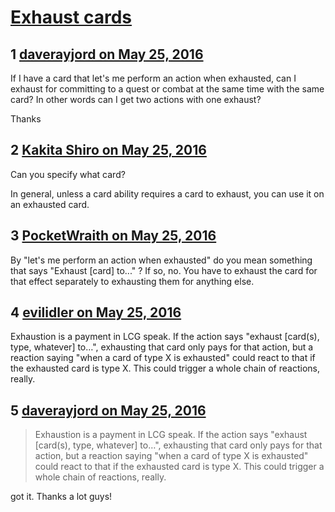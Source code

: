 # [Exhaust cards](https://community.fantasyflightgames.com/topic/220912-exhaust-cards/)

## 1 [daverayjord on May 25, 2016](https://community.fantasyflightgames.com/topic/220912-exhaust-cards/?do=findComment&comment=2234644)

If I have a card that let's me perform an action when exhausted, can I exhaust for committing to a quest or combat at the same time with the same card? In other words can I get two actions with one exhaust?

Thanks

## 2 [Kakita Shiro on May 25, 2016](https://community.fantasyflightgames.com/topic/220912-exhaust-cards/?do=findComment&comment=2234655)

Can you specify what card?

In general, unless a card ability requires a card to exhaust, you can use it on an exhausted card.

## 3 [PocketWraith on May 25, 2016](https://community.fantasyflightgames.com/topic/220912-exhaust-cards/?do=findComment&comment=2234687)

By "let's me perform an action when exhausted" do you mean something that says "Exhaust [card] to..." ? If so, no. You have to exhaust the card for that effect separately to exhausting them for anything else.

## 4 [evilidler on May 25, 2016](https://community.fantasyflightgames.com/topic/220912-exhaust-cards/?do=findComment&comment=2234730)

Exhaustion is a payment in LCG speak. If the action says "exhaust [card(s), type, whatever] to…", exhausting that card only pays for that action, but a reaction saying "when a card of type X is exhausted" could react to that if the exhausted card is type X. This could trigger a whole chain of reactions, really.

## 5 [daverayjord on May 25, 2016](https://community.fantasyflightgames.com/topic/220912-exhaust-cards/?do=findComment&comment=2234838)

> Exhaustion is a payment in LCG speak. If the action says "exhaust [card(s), type, whatever] to…", exhausting that card only pays for that action, but a reaction saying "when a card of type X is exhausted" could react to that if the exhausted card is type X. This could trigger a whole chain of reactions, really.

got it. Thanks a lot guys!

